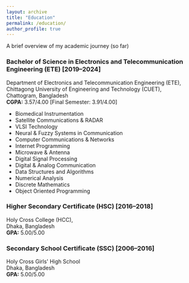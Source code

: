 ```yaml
---
layout: archive
title: "Education"
permalink: /education/
author_profile: true
---
```



<p>A brief overview of my academic journey (so far)</p>

<h3>Bachelor of Science in Electronics and Telecommunication Engineering (ETE) [2019–2024]</h3>
<p>
Department of Electronics and Telecommunication Engineering (ETE),<br/>
Chittagong University of Engineering and Technology (CUET),<br/>
Chattogram, Bangladesh<br/>
<strong>CGPA:</strong> 3.57/4.00 [Final Semester: 3.91/4.00]
</p>

<ul>
<li>Biomedical Instrumentation</li>
<li>Satellite Communications & RADAR</li>
<li>VLSI Technology</li>
<li>Neural & Fuzzy Systems in Communication</li>
<li>Computer Communications & Networks</li>
<li>Internet Programming</li>
<li>Microwave & Antenna</li>
<li>Digital Signal Processing</li>
<li>Digital & Analog Communication</li>
<li>Data Structures and Algorithms</li>
<li>Numerical Analysis</li>
<li>Discrete Mathematics</li>
<li>Object Oriented Programming</li>
</ul>

<h3>Higher Secondary Certificate (HSC) [2016–2018]</h3>
<p>
Holy Cross College (HCC),<br/>
Dhaka, Bangladesh<br/>
<strong>GPA:</strong> 5.00/5.00
</p>

<h3>Secondary School Certificate (SSC) [2006–2016]</h3>
<p>
Holy Cross Girls' High School<br/>
Dhaka, Bangladesh<br/>
<strong>GPA:</strong> 5.00/5.00
</p>

